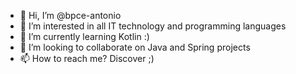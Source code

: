 - 👋 Hi, I’m @bpce-antonio
- 👀 I’m interested in all IT technology and programming languages
- 🌱 I’m currently learning Kotlin :)
- 💞️ I’m looking to collaborate on Java and Spring projects
- 📫 How to reach me? Discover ;)

<!---
bpce-antonio/bpce-antonio is a ✨ special ✨ repository because its `README.md` (this file) appears on your GitHub profile.
You can click the Preview link to take a look at your changes.
--->
